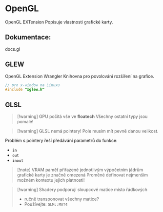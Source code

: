 # OpenGL

OpenGL EXTension
Popisuje vlastnosti grafické karty.

## Dokumentace:
docs.gl
## GLEW
OpenGL Extension Wrangler
Knihovna pro povolování rozšíření na grafice.

```Cpp
// pro x-window na Linuxu
#include "xglew.h"
```

## GLSL

> [!warning] GPU počítá vše ve **floatech**
> Všechny ostatní typy jsou pomalé!

> [!warning] GLSL nemá pointery!
> Pole musím mít pevně danou velikost.

Problém s pointery řeší předávání parametrů do funkce:
- `in`
- `out`
- `inout`

> [!note] VRAM paměť přiřazené jednotlivým výpočetním jádrům grafické karty je značně omezená
> Proměné definovat nejmenším možném kontextu jejich platnosti!

> [!warning] Shadery podporují sloupcové matice místo řádkových
> - ručně transponovat všechny matice?
> - Používejte: `GLM::MAT4`

